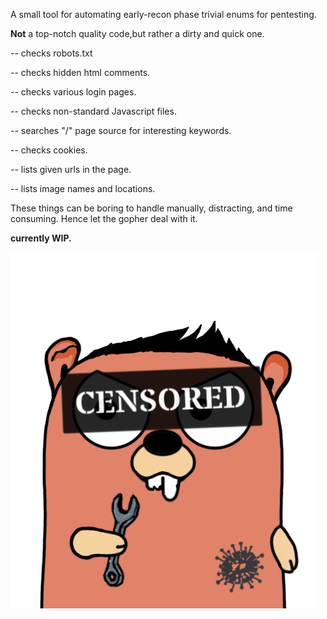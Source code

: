 A small tool for automating early-recon phase trivial enums for pentesting.

**Not** a top-notch quality code,but rather a dirty and quick one.


-- checks robots.txt

-- checks hidden html comments.

-- checks various login pages.

-- checks non-standard Javascript files.

-- searches "/" page source for interesting keywords.

-- checks cookies.

-- lists given urls in the page.

-- lists image names and locations.

These things can be boring to handle manually, distracting, and time consuming. Hence let the gopher deal with it.

**currently WIP.**

![gopher](ico/gopher.png)
